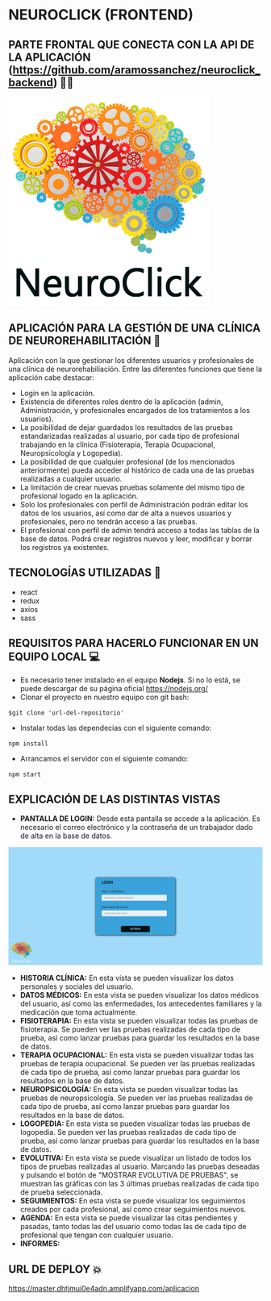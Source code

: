 # NEUROCLICK (FRONTEND)

## PARTE FRONTAL QUE CONECTA CON LA API DE LA APLICACIÓN (https://github.com/aramossanchez/neuroclick_backend) 🤜🤛

![LOGO APLICACION](src/img/screenshot/logo-login.png)

## APLICACIÓN PARA LA GESTIÓN DE UNA CLÍNICA DE NEUROREHABILITACIÓN 🧠

Aplicación con la que gestionar los diferentes usuarios y profesionales de una clínica de neurorehabiliación.
Entre las diferentes funciones que tiene la aplicación cabe destacar:
* Login en la aplicación.
* Existencia de diferentes roles dentro de la aplicación (admin, Administración, y profesionales encargados de los tratamientos a los usuarios).
* La posibilidad de dejar guardados los resultados de las pruebas estandarizadas realizadas al usuario, por cada tipo de profesional trabajando en la clínica (Fisioterapia, Terapia Ocupacional, Neuropsicología y Logopedia).
* La posibilidad de que cualquier profesional (de los mencionados anteriormente) pueda acceder al histórico de cada una de las pruebas realizadas a cualquier usuario.
* La limitación de crear nuevas pruebas solamente del mismo tipo de profesional logado en la aplicación.
* Solo los profesionales con perfil de Administración podrán editar los datos de los usuarios, así como dar de alta a nuevos usuarios y profesionales, pero no tendrán acceso a las pruebas.
* El profesional con perfil de admin tendrá acceso a todas las tablas de la base de datos. Podrá crear registros nuevos y leer, modificar y borrar los registros ya existentes.

## TECNOLOGÍAS UTILIZADAS 🔨
* react
* redux
* axios
* sass

## REQUISITOS PARA HACERLO FUNCIONAR EN UN EQUIPO LOCAL 💻
* Es necesario tener instalado en el equipo **Nodejs**. Si no lo está, se puede descargar de su página oficial https://nodejs.org/
* Clonar el proyecto en nuestro equipo con git bash:
```
$git clone 'url-del-repositorio'
```
* Instalar todas las dependecias con el siguiente comando:
```
npm install
```
* Arrancamos el servidor con el siguiente comando:
```
npm start
```

## EXPLICACIÓN DE LAS DISTINTAS VISTAS
* **PANTALLA DE LOGIN:** Desde esta pantalla se accede a la aplicación. Es necesario el correo electrónico y la contraseña de un trabajador dado de alta en la base de datos.

![PANTALLA LOGIN](src/img/screenshot/login.jpg)

* **HISTORIA CLÍNICA:** En esta vista se pueden visualizar los datos personales y sociales del usuario.
* **DATOS MÉDICOS:** En esta vista se pueden visualizar los datos médicos del usuario, así como las enfermedades, los antecedentes familiares y la medicación que toma actualmente.
* **FISIOTERAPIA:** En esta vista se pueden visualizar todas las pruebas de fisioterapia. Se pueden ver las pruebas realizadas de cada tipo de prueba, así como lanzar pruebas para guardar los resultados en la base de datos.
* **TERAPIA OCUPACIONAL:** En esta vista se pueden visualizar todas las pruebas de terapia ocupacional. Se pueden ver las pruebas realizadas de cada tipo de prueba, así como lanzar pruebas para guardar los resultados en la base de datos.
* **NEUROPSICOLOGÍA:** En esta vista se pueden visualizar todas las pruebas de neuropsicología. Se pueden ver las pruebas realizadas de cada tipo de prueba, así como lanzar pruebas para guardar los resultados en la base de datos.
* **LOGOPEDIA:** En esta vista se pueden visualizar todas las pruebas de logopedia. Se pueden ver las pruebas realizadas de cada tipo de prueba, así como lanzar pruebas para guardar los resultados en la base de datos.
* **EVOLUTIVA:** En esta vista se puede visualizar un listado de todos los tipos de pruebas realizadas al usuario. Marcando las pruebas deseadas y pulsando el botón de "MOSTRAR EVOLUTIVA DE PRUEBAS", se muestran las gráficas con las 3 últimas pruebas realizadas de cada tipo de prueba seleccionada.
* **SEGUIMIENTOS:** En esta vista se puede visualizar los seguimientos creados por cada profesional, así como crear seguimientos nuevos.
* **AGENDA:** En esta vista se puede visualizar las citas pendientes y pasadas, tanto todas las del usuario como todas las de cada tipo de profesional que tengan con cualquier usuario.
* **INFORMES:** 

## URL DE DEPLOY 💥
https://master.dhtjmui0e4adn.amplifyapp.com/aplicacion